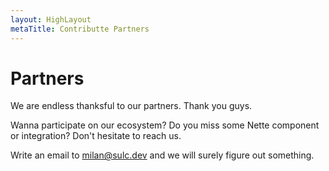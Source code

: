 ```yaml
---
layout: HighLayout
metaTitle: Contributte Partners
---
```


<div class="text-center">
  <h1>Partners</h1>
  <p>
    We are endless thanksful to our partners. Thank you guys.
  </p>
</div>

<Partners/>

<p>
  Wanna participate on our ecosystem? Do you miss some Nette component or integration? Don't hesitate to reach us.
</p>

<p>
  Write an email to <a class="underline" href="milan@sulc.dev">milan@sulc.dev</a> and we will surely figure out something.
</p>

